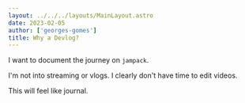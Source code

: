```yaml
---
layout: ../../../layouts/MainLayout.astro
date: 2023-02-05
author: ['georges-gomes']
title: Why a Devlog?
---
```


I want to document the journey on `jampack`.

I'm not into streaming or vlogs. I clearly don't have time to edit videos.

This will feel like journal.
